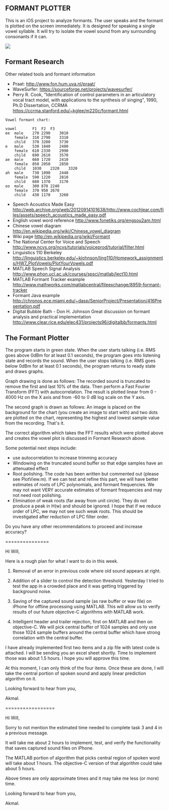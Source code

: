 FORMANT PLOTTER
------------------------

This is an iOS project to analyze formants. The user speaks and the formant is plotted on the screen immediately. It is designed for speaking a single vowel syllable. It will try to isolate the vowel sound from any surrounding consonants if it can.

<img src="http://i.imgur.com/PnmTS53.png">


Formant Research
------------------------

Other related tools and formant information

  * Praat: http://www.fon.hum.uva.nl/praat/
  * WaveSurfer: https://sourceforge.net/projects/wavesurfer/
  * Perry R. Cook, "Identification of control parameters in an articulatory vocal tract model, with applications to the synthesis of singing", 1990, Ph.D Dissertation, CCRMA
    https://ccrma.stanford.edu/~kglee/m220c/formant.html

````
Vowel formant chart:

vowel		F1	F2	F3
ee	male	270	2290	3010
	female	310	2790	3310
	child	370	3200	3730
e	male	530	1840	2480
	female	610	2330	2990
	child	690	2610	3570
ae	male	660	1720	2410
	female	850	2050	2850
	child	1030	2320	3320
ah	male	730	1090	2440
	female	590	1220	2810
	child	680	1370	3170
oo	male	300	870	2240
	female	370	950	2670
	child	430	1170	3260
````

  * Speech Acoustics Made Easy http://web.archive.org/web/20120914101638/http://www.cochlear.com/files/assets/speech_acoustics_made_easy.pdf
  * English vowel word reference http://www.fonetiks.org/engsou2am.html
  * Chinese vowel diagram http://en.wikipedia.org/wiki/Chinese_vowel_diagram
  * Wiki page http://en.wikipedia.org/wiki/Formant
  * The National Center for Voice and Speech http://www.ncvs.org/ncvs/tutorials/voiceprod/tutorial/filter.html
  * Linguistics 110 Berkeley http://linguistics.berkeley.edu/~kjohnson/ling110/Homework_assignments/HW7_PlotVowels/PlotYourVowels.pdf
  * MATLAB Speech Signal Analysis http://www.phon.ucl.ac.uk/courses/spsci/matlab/lect10.html
  * MATLAB Formant Tracker example http://www.mathworks.com/matlabcentral/fileexchange/8959-formant-tracker
  * Formant Java example http://chronos.ece.miami.edu/~dasp/SeniorProject/Presentation/416Presentation.pdf
  * Digital Bubble Bath - Don H. Johnson Great discussion on formant analysis and practical implementation http://www.clear.rice.edu/elec431/projects96/digitalbb/formants.html

The Formant Plotter
------------------------

The program starts in green state. When the user starts talking (i.e. RMS goes above 0dBm for at least 0.1 seconds), the program goes into listening state and records the sound. When the user stops talking (i.e. RMS goes below 0dBm for at least 0.1 seconds), the program returns to ready state and draws graphs.

Graph drawing is done as follows:
The recorded sound is truncated to remove the first and last 10% of the data. Then perform a Fast Fourier Transform (FFT) with autocorrelation. The result is plotted linear from 0 - 4000 Hz on the X axis and from -60 to 0 dB log scale on the Y axis.

The second graph is drawn as follows:
An image is placed on the background for the chart (you create an image to start with) and two dots are plotted on the chart, representing the highest and lowest sample value from the recording. That's it.

The correct algorithm which takes the FFT results which were plotted above and creates the vowel plot is discussed in Formant Research above.

Some potential next steps include:
* use autocorrelation to increase trimming accuracy
* Windowing on the truncated sound buffer so that edge samples have an attenuated effect
* Root polishing. The code has been written but commented out (please see PlotView.m). If we can test and refine this part, we will have better estimates of roots of LPC polynomials, and formant frequencies. We may not want VERY accurate estimates of formant frequencies and may not need root polishing.
* Elimination of weak roots (far away from unit circle). They do not produce a peak in H(w) and should be ignored. I hope that if we reduce order of LPC, we may not see such weak roots. This should be investigated after reduction of LPC filter order.

Do you have any other recommendations to proceed and increase accuracy?

===============


Hi Will,

Here is a rough plan for what I want to do in this week.

1. Removal of an error in previous code where old sound appears at right.
2. Addition of a slider to control the detection threshold. Yesterday I tried to test the app in a crowded place and it was getting triggered by background noise.

3. Saving of the captured sound sample (as raw buffer or wav file) on iPhone for offline processing using MATLAB. This will allow us to verify results of our future objective-C algorithms with MATLAB work.

4. Intelligent header and trailer rejection, first on MATLAB and then on objective-C. We will pick central buffer of 1024 samples and only use those 1024 sample buffers around the central buffer which have strong correlation with the central buffer.

I have already implemented first two items and a zip file with latest code is attached. I will be sending you an excel sheet shortly. Time to implement those was about 1.5 hours. I hope you will approve this time.

At this moment, I can only think of the four items. Once these are done, I will take the central portion of spoken sound and apply linear prediction algorithm on it.

Looking forward to hear from you,

Akmal.

=================

Hi Will,

Sorry to not mention the estimated time needed to complete task 3 and 4 in a previous message.

It will take me about 2 hours to implement, test, and verify the functionality that saves captured sound files on iPhone.

The MATLAB portion of algorithm that picks central region of spoken word will take about 1 hours. The objective-C version of that algorithm could take about 5 hours.

Above times are only approximate times and it may take me less (or more) time.

Looking forward to hear from you,

Akmal.